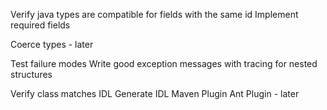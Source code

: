 Verify java types are compatible for fields with the same id
Implement required fields

Coerce types - later

Test failure modes
Write good exception messages with tracing for nested structures

Verify class matches IDL
Generate IDL
  Maven Plugin
  Ant Plugin - later


